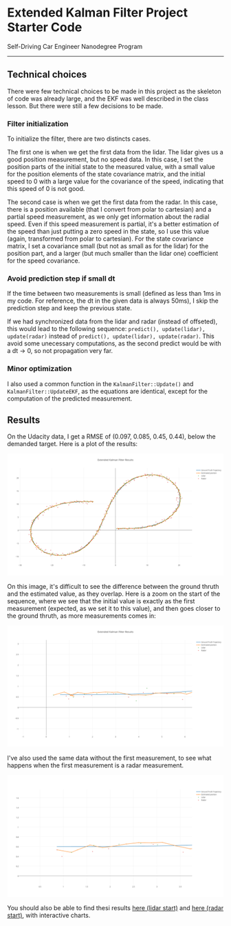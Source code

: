 # Extended Kalman Filter Project Starter Code
Self-Driving Car Engineer Nanodegree Program

---

## Technical choices
There were few technical choices to be made in this project as the skeleton of code was already large, and the EKF was well described in the class lesson. But there were still a few decisions to be made.

### Filter initialization
To initialize the filter, there are two distincts cases. 

The first one is when we get the first data from the lidar. The lidar gives us a good position measurement, but no speed data. 
In this case, I set the position parts of the initial state to the measured value, with a small value for the position elements of the state covariance matrix, and the initial speed to 0 with a large value for the covariance of the speed, indicating that this speed of 0 is not good.

The second case is when we get the first data from the radar. In this case, there is a position available (that I convert from polar to cartesian) and a partial speed measurement, as we only get information about the radial speed. Even if this speed measurement is partial, it's a better estimation of the speed than just putting a zero speed in the state, so I use this value (again, transformed from polar to cartesian). For the state covariance matrix, I set a covariance small (but not as small as for the lidar) for the position part, and a larger (but much smaller than the lidar one) coefficient for the speed covariance.

### Avoid prediction step if small dt
If the time between two measurements is small (defined as less than 1ms in my code. For reference, the dt in the given data is always 50ms), I skip the prediction step and keep the previous state.

If we had synchronized data from the lidar and radar (instead of offseted), this would lead to the following sequence: `predict(), update(lidar), update(radar)` instead of `predict(), update(lidar), update(radar)`. This avoid some unecessary computations, as the second predict would be with a dt -> 0, so not propagation very far.

### Minor optimization
I also used a common function in the `KalmanFilter::Update()` and `KalmanFilter::UpdateEKF`, as the equations are identical, except for the computation of the predicted measurement.

## Results

On the Udacity data, I get a RMSE of (0.097, 0.085, 0.45, 0.44), below the demanded target. Here is a plot of the results:

![Results](/images/result.png)

On this image, it's difficult to see the difference between the ground thruth and the estimated value, as they overlap. Here is a zoom on the start of the sequence, where we see that the initial value is exactly as the first measurement (expected, as we set it to this value), and then goes closer to the ground thruth, as more measurements comes in:

![Zoom lidar](/images/zoom_in_lidar.png)

I've also used the same data without the first measurement, to see what happens when the first measurement is a radar measurement.

![Zoom lidar](/images/zoom_in_radar.png)

You should also be able to find thesi results [here (lidar start)](https://plot.ly/create/?fid=2PetitsVerres:1) and [here (radar start)](https://plot.ly/create/?fid=2PetitsVerres:3), with interactive charts.